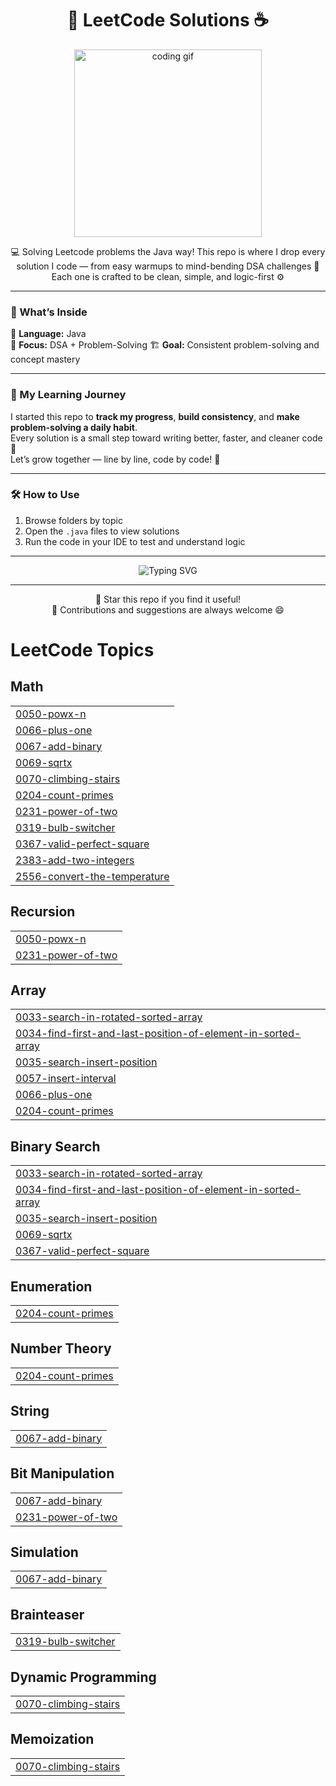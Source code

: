 <h1 align="center">🚀 LeetCode Solutions ☕</h1>

<p align="center">
  <img src="https://media.tenor.com/2uyENRmiUt0AAAAC/coding.gif" width="300" alt="coding gif"/>
</p>

<p align="center">
  💻 Solving Leetcode problems the Java way!  
  This repo is where I drop every solution I code — from easy warmups to mind-bending DSA challenges 🧠  
  Each one is crafted to be clean, simple, and logic-first ⚙️  
</p>

---

### 🧩 What’s Inside

📘 **Language:** Java  
🧠 **Focus:** DSA + Problem-Solving 
🏗 **Goal:** Consistent problem-solving and concept mastery 

---

### 🌱 My Learning Journey
I started this repo to **track my progress**, **build consistency**, and **make problem-solving a daily habit**.  
Every solution is a small step toward writing better, faster, and cleaner code 🌟  
Let’s grow together — line by line, code by code! 💪  

---



### 🛠 How to Use

1. Browse folders by topic  
2. Open the `.java` files to view solutions  
3. Run the code in your IDE to test and understand logic  

---

<p align="center">
  <img src="https://readme-typing-svg.herokuapp.com?font=Fira+Code&pause=1000&color=00C853&width=435&lines=Keep+Coding...;Keep+Learning...;Keep+Improving!+🔥" alt="Typing SVG" />
</p>

---

<p align="center">
  🌟 Star this repo if you find it useful!  
  <br/>
  💬 Contributions and suggestions are always welcome 😄
</p>

<!---LeetCode Topics Start-->
# LeetCode Topics
## Math
|  |
| ------- |
| [0050-powx-n](https://github.com/bunnybhargavi/Leetcode/tree/master/0050-powx-n) |
| [0066-plus-one](https://github.com/bunnybhargavi/Leetcode/tree/master/0066-plus-one) |
| [0067-add-binary](https://github.com/bunnybhargavi/Leetcode/tree/master/0067-add-binary) |
| [0069-sqrtx](https://github.com/bunnybhargavi/Leetcode/tree/master/0069-sqrtx) |
| [0070-climbing-stairs](https://github.com/bunnybhargavi/Leetcode/tree/master/0070-climbing-stairs) |
| [0204-count-primes](https://github.com/bunnybhargavi/Leetcode/tree/master/0204-count-primes) |
| [0231-power-of-two](https://github.com/bunnybhargavi/Leetcode/tree/master/0231-power-of-two) |
| [0319-bulb-switcher](https://github.com/bunnybhargavi/Leetcode/tree/master/0319-bulb-switcher) |
| [0367-valid-perfect-square](https://github.com/bunnybhargavi/Leetcode/tree/master/0367-valid-perfect-square) |
| [2383-add-two-integers](https://github.com/bunnybhargavi/Leetcode/tree/master/2383-add-two-integers) |
| [2556-convert-the-temperature](https://github.com/bunnybhargavi/Leetcode/tree/master/2556-convert-the-temperature) |
## Recursion
|  |
| ------- |
| [0050-powx-n](https://github.com/bunnybhargavi/Leetcode/tree/master/0050-powx-n) |
| [0231-power-of-two](https://github.com/bunnybhargavi/Leetcode/tree/master/0231-power-of-two) |
## Array
|  |
| ------- |
| [0033-search-in-rotated-sorted-array](https://github.com/bunnybhargavi/Leetcode/tree/master/0033-search-in-rotated-sorted-array) |
| [0034-find-first-and-last-position-of-element-in-sorted-array](https://github.com/bunnybhargavi/Leetcode/tree/master/0034-find-first-and-last-position-of-element-in-sorted-array) |
| [0035-search-insert-position](https://github.com/bunnybhargavi/Leetcode/tree/master/0035-search-insert-position) |
| [0057-insert-interval](https://github.com/bunnybhargavi/Leetcode/tree/master/0057-insert-interval) |
| [0066-plus-one](https://github.com/bunnybhargavi/Leetcode/tree/master/0066-plus-one) |
| [0204-count-primes](https://github.com/bunnybhargavi/Leetcode/tree/master/0204-count-primes) |
## Binary Search
|  |
| ------- |
| [0033-search-in-rotated-sorted-array](https://github.com/bunnybhargavi/Leetcode/tree/master/0033-search-in-rotated-sorted-array) |
| [0034-find-first-and-last-position-of-element-in-sorted-array](https://github.com/bunnybhargavi/Leetcode/tree/master/0034-find-first-and-last-position-of-element-in-sorted-array) |
| [0035-search-insert-position](https://github.com/bunnybhargavi/Leetcode/tree/master/0035-search-insert-position) |
| [0069-sqrtx](https://github.com/bunnybhargavi/Leetcode/tree/master/0069-sqrtx) |
| [0367-valid-perfect-square](https://github.com/bunnybhargavi/Leetcode/tree/master/0367-valid-perfect-square) |
## Enumeration
|  |
| ------- |
| [0204-count-primes](https://github.com/bunnybhargavi/Leetcode/tree/master/0204-count-primes) |
## Number Theory
|  |
| ------- |
| [0204-count-primes](https://github.com/bunnybhargavi/Leetcode/tree/master/0204-count-primes) |
## String
|  |
| ------- |
| [0067-add-binary](https://github.com/bunnybhargavi/Leetcode/tree/master/0067-add-binary) |
## Bit Manipulation
|  |
| ------- |
| [0067-add-binary](https://github.com/bunnybhargavi/Leetcode/tree/master/0067-add-binary) |
| [0231-power-of-two](https://github.com/bunnybhargavi/Leetcode/tree/master/0231-power-of-two) |
## Simulation
|  |
| ------- |
| [0067-add-binary](https://github.com/bunnybhargavi/Leetcode/tree/master/0067-add-binary) |
## Brainteaser
|  |
| ------- |
| [0319-bulb-switcher](https://github.com/bunnybhargavi/Leetcode/tree/master/0319-bulb-switcher) |
## Dynamic Programming
|  |
| ------- |
| [0070-climbing-stairs](https://github.com/bunnybhargavi/Leetcode/tree/master/0070-climbing-stairs) |
## Memoization
|  |
| ------- |
| [0070-climbing-stairs](https://github.com/bunnybhargavi/Leetcode/tree/master/0070-climbing-stairs) |
<!---LeetCode Topics End-->
